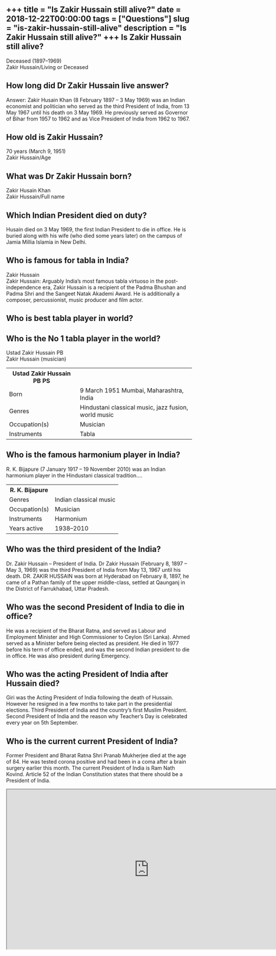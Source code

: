 +++
title = "Is Zakir Hussain still alive?"
date = 2018-12-22T00:00:00
tags = ["Questions"]
slug = "is-zakir-hussain-still-alive"
description = "Is Zakir Hussain still alive?"
+++
Is Zakir Hussain still alive?
-----------------------------

Deceased (1897–1969)  
Zakir Hussain/Living or Deceased

How long did Dr Zakir Hussain live answer?
------------------------------------------

Answer: Zakir Husain Khan (8 February 1897 – 3 May 1969) was an Indian economist and politician who served as the third President of India, from 13 May 1967 until his death on 3 May 1969. He previously served as Governor of Bihar from 1957 to 1962 and as Vice President of India from 1962 to 1967.

How old is Zakir Hussain?
-------------------------

70 years (March 9, 1951)  
Zakir Hussain/Age

What was Dr Zakir Hussain born?
-------------------------------

Zakir Husain Khan  
Zakir Hussain/Full name

Which Indian President died on duty?
------------------------------------

Husain died on 3 May 1969, the first Indian President to die in office. He is buried along with his wife (who died some years later) on the campus of Jamia Millia Islamia in New Delhi.

Who is famous for tabla in India?
---------------------------------

Zakir Hussain  
Zakir Hussain: Arguably India’s most famous tabla virtuoso in the post-independence era, Zakir Hussain is a recipient of the Padma Bhushan and Padma Shri and the Sangeet Natak Akademi Award. He is additionally a composer, percussionist, music producer and film actor.

Who is best tabla player in world?
----------------------------------

Who is the No 1 tabla player in the world?
------------------------------------------

Ustad Zakir Hussain PB  
Zakir Hussain (musician)

<table><tr><th>Ustad Zakir Hussain PB PS</th></tr><tr><td>Born</td><td>9 March 1951 Mumbai, Maharashtra, India</td></tr><tr><td>Genres</td><td>Hindustani classical music, jazz fusion, world music</td></tr><tr><td>Occupation(s)</td><td>Musician</td></tr><tr><td>Instruments</td><td>Tabla</td></tr></table>

Who is the famous harmonium player in India?
--------------------------------------------

R. K. Bijapure (7 January 1917 – 19 November 2010) was an Indian harmonium player in the Hindustani classical tradition….

<table><tr><th>R. K. Bijapure</th></tr><tr><td>Genres</td><td>Indian classical music</td></tr><tr><td>Occupation(s)</td><td>Musician</td></tr><tr><td>Instruments</td><td>Harmonium</td></tr><tr><td>Years active</td><td>1938–2010</td></tr></table>

Who was the third president of the India?
-----------------------------------------

Dr. Zakir Hussain – President of India. Dr Zakir Hussain (February 8, 1897 – May 3, 1969) was the third President of India from May 13, 1967 until his death. DR. ZAKIR HUSSAIN was born at Hyderabad on February 8, 1897, he came of a Pathan family of the upper middle-class, settled at Qaunganj in the District of Farrukhabad, Uttar Pradesh.

Who was the second President of India to die in office?
-------------------------------------------------------

He was a recipient of the Bharat Ratna, and served as Labour and Employment Minister and High Commissioner to Ceylon (Sri Lanka). Ahmed served as a Minister before being elected as president. He died in 1977 before his term of office ended, and was the second Indian president to die in office. He was also president during Emergency.

Who was the acting President of India after Hussain died?
---------------------------------------------------------

Giri was the Acting President of India following the death of Hussain. However he resigned in a few months to take part in the presidential elections. Third President of India and the country’s first Muslim President. Second President of India and the reason why Teacher’s Day is celebrated every year on 5th September.

Who is the current current President of India?
----------------------------------------------

Former President and Bharat Ratna Shri Pranab Mukherjee died at the age of 84. He was tested corona positive and had been in a coma after a brain surgery earlier this month. The current President of India is Ram Nath Kovind. Article 52 of the Indian Constitution states that there should be a President of India.

<iframe allow="accelerometer; autoplay; clipboard-write; encrypted-media; gyroscope; picture-in-picture" allowfullscreen="" class="__youtube_prefs__  epyt-is-override  no-lazyload" data-no-lazy="1" data-origheight="433" data-origwidth="770" data-skipgform_ajax_framebjll="" height="433" id="_ytid_39366" loading="lazy" src="https://www.youtube.com/embed/K0kPVSXe5Gk?enablejsapi=1&autoplay=0&cc_load_policy=0&cc_lang_pref=&iv_load_policy=1&loop=0&modestbranding=0&rel=1&fs=1&playsinline=0&autohide=2&theme=dark&color=red&controls=1&" title="YouTube player" width="770"></iframe>